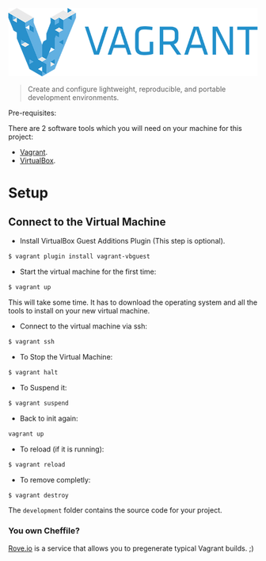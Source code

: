 ![Vagrant Logo](logo_vagrant.png)

>Create and configure lightweight, reproducible, and portable development environments.

Pre-requisites:

There are 2 software tools which you will need on your machine for this project:

* [Vagrant](http://www.vagrantup.com/downloads.html).
* [VirtualBox](https://www.virtualbox.org/wiki/Downloads).

# Setup

## Connect to the Virtual Machine

* Install VirtualBox Guest Additions Plugin (This step is optional).

```bash
$ vagrant plugin install vagrant-vbguest
```

* Start the virtual machine for the first time:

```bash
$ vagrant up
``` 

This will take some time. It has to download the operating system and all the tools to install on your new virtual machine.

* Connect to the virtual machine via ssh:

```bash
$ vagrant ssh
```

* To Stop the Virtual Machine:

```bash
$ vagrant halt
```
* To Suspend it:

```bash
$ vagrant suspend
```

* Back to init again:

```bash
vagrant up
```
* To reload (if it is running):

```bash
$ vagrant reload
```

* To remove completly:

```bash
$ vagrant destroy
```

The ```development``` folder contains the source code for your project.

### You own Cheffile?

[Rove.io](http://rove.io/) is a service that allows you to pregenerate typical Vagrant builds. ;)